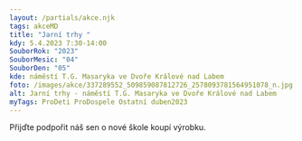 ```yaml
---
layout: /partials/akce.njk
tags: akceMD
title: "Jarní trhy "
kdy: 5.4.2023 7:30-14:00
SouborRok: "2023"
SouborMesic: "04"
SouborDen: "05"
kde: náměstí T.G. Masaryka ve Dvoře Králové nad Labem
foto: /images/akce/337289552_509859087812726_2578093781564951078_n.jpg
alt: Jarní trhy - náměstí T.G. Masaryka ve Dvoře Králové nad Labem
myTags: ProDeti ProDospele Ostatní duben2023
---
```

<!--StartFragment-->

Přijďte podpořit náš sen o nové škole koupí výrobku.

<!--EndFragment-->